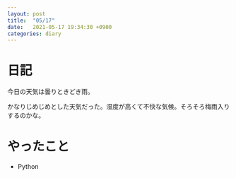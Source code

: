 ```yaml
---
layout: post
title:  "05/17"
date:   2021-05-17 19:34:30 +0900
categories: diary
---
```

# 日記

今日の天気は曇りときどき雨。

かなりじめじめとした天気だった。湿度が高くて不快な気候。そろそろ梅雨入りするのかな。

# やったこと

- Python